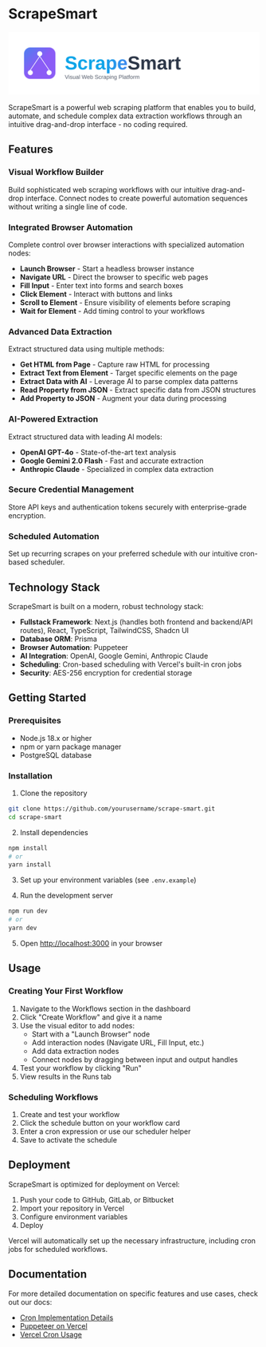 # ScrapeSmart

<div align="center">
  <img src="public/images/readme-banner.svg" alt="ScrapeSmart Logo" width="800" />
</div>

ScrapeSmart is a powerful web scraping platform that enables you to build, automate, and schedule complex data extraction workflows through an intuitive drag-and-drop interface - no coding required.

## Features

### Visual Workflow Builder
Build sophisticated web scraping workflows with our intuitive drag-and-drop interface. Connect nodes to create powerful automation sequences without writing a single line of code.

### Integrated Browser Automation
Complete control over browser interactions with specialized automation nodes:
- **Launch Browser** - Start a headless browser instance
- **Navigate URL** - Direct the browser to specific web pages
- **Fill Input** - Enter text into forms and search boxes
- **Click Element** - Interact with buttons and links
- **Scroll to Element** - Ensure visibility of elements before scraping
- **Wait for Element** - Add timing control to your workflows

### Advanced Data Extraction
Extract structured data using multiple methods:
- **Get HTML from Page** - Capture raw HTML for processing
- **Extract Text from Element** - Target specific elements on the page
- **Extract Data with AI** - Leverage AI to parse complex data patterns
- **Read Property from JSON** - Extract specific data from JSON structures
- **Add Property to JSON** - Augment your data during processing

### AI-Powered Extraction
Extract structured data with leading AI models:
- **OpenAI GPT-4o** - State-of-the-art text analysis
- **Google Gemini 2.0 Flash** - Fast and accurate extraction
- **Anthropic Claude** - Specialized in complex data extraction

### Secure Credential Management
Store API keys and authentication tokens securely with enterprise-grade encryption.

### Scheduled Automation
Set up recurring scrapes on your preferred schedule with our intuitive cron-based scheduler.

## Technology Stack

ScrapeSmart is built on a modern, robust technology stack:

- **Fullstack Framework**: Next.js (handles both frontend and backend/API routes), React, TypeScript, TailwindCSS, Shadcn UI
- **Database ORM**: Prisma
- **Browser Automation**: Puppeteer
- **AI Integration**: OpenAI, Google Gemini, Anthropic Claude
- **Scheduling**: Cron-based scheduling with Vercel's built-in cron jobs
- **Security**: AES-256 encryption for credential storage

## Getting Started

### Prerequisites

- Node.js 18.x or higher
- npm or yarn package manager
- PostgreSQL database

### Installation

1. Clone the repository
```bash
git clone https://github.com/yourusername/scrape-smart.git
cd scrape-smart
```

2. Install dependencies
```bash
npm install
# or
yarn install
```

3. Set up your environment variables (see `.env.example`)

4. Run the development server
```bash
npm run dev
# or
yarn dev
```

5. Open [http://localhost:3000](http://localhost:3000) in your browser

## Usage

### Creating Your First Workflow

1. Navigate to the Workflows section in the dashboard
2. Click "Create Workflow" and give it a name
3. Use the visual editor to add nodes:
   - Start with a "Launch Browser" node
   - Add interaction nodes (Navigate URL, Fill Input, etc.)
   - Add data extraction nodes
   - Connect nodes by dragging between input and output handles
4. Test your workflow by clicking "Run"
5. View results in the Runs tab

### Scheduling Workflows

1. Create and test your workflow
2. Click the schedule button on your workflow card
3. Enter a cron expression or use our scheduler helper
4. Save to activate the schedule

## Deployment

ScrapeSmart is optimized for deployment on Vercel:

1. Push your code to GitHub, GitLab, or Bitbucket
2. Import your repository in Vercel
3. Configure environment variables
4. Deploy

Vercel will automatically set up the necessary infrastructure, including cron jobs for scheduled workflows.

## Documentation

For more detailed documentation on specific features and use cases, check out our docs:

- [Cron Implementation Details](docs/cron-implementation.md)
- [Puppeteer on Vercel](docs/puppeteer-vercel.md)
- [Vercel Cron Usage](docs/vercel-cron-usage.md)

